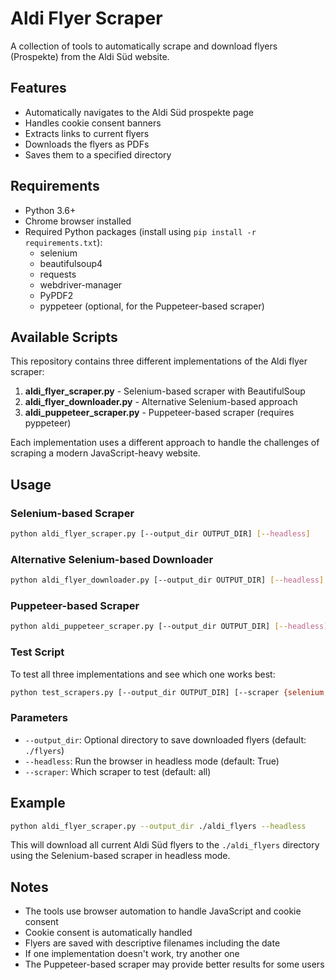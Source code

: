 # Aldi Flyer Scraper

A collection of tools to automatically scrape and download flyers (Prospekte) from the Aldi Süd website.

## Features

- Automatically navigates to the Aldi Süd prospekte page
- Handles cookie consent banners
- Extracts links to current flyers
- Downloads the flyers as PDFs
- Saves them to a specified directory

## Requirements

- Python 3.6+
- Chrome browser installed
- Required Python packages (install using `pip install -r requirements.txt`):
  - selenium
  - beautifulsoup4
  - requests
  - webdriver-manager
  - PyPDF2
  - pyppeteer (optional, for the Puppeteer-based scraper)

## Available Scripts

This repository contains three different implementations of the Aldi flyer scraper:

1. **aldi_flyer_scraper.py** - Selenium-based scraper with BeautifulSoup
2. **aldi_flyer_downloader.py** - Alternative Selenium-based approach
3. **aldi_puppeteer_scraper.py** - Puppeteer-based scraper (requires pyppeteer)

Each implementation uses a different approach to handle the challenges of scraping a modern JavaScript-heavy website.

## Usage

### Selenium-based Scraper

```bash
python aldi_flyer_scraper.py [--output_dir OUTPUT_DIR] [--headless]
```

### Alternative Selenium-based Downloader

```bash
python aldi_flyer_downloader.py [--output_dir OUTPUT_DIR] [--headless]
```

### Puppeteer-based Scraper

```bash
python aldi_puppeteer_scraper.py [--output_dir OUTPUT_DIR] [--headless]
```

### Test Script

To test all three implementations and see which one works best:

```bash
python test_scrapers.py [--output_dir OUTPUT_DIR] [--scraper {selenium,downloader,puppeteer,all}]
```

### Parameters

- `--output_dir`: Optional directory to save downloaded flyers (default: `./flyers`)
- `--headless`: Run the browser in headless mode (default: True)
- `--scraper`: Which scraper to test (default: all)

## Example

```bash
python aldi_flyer_scraper.py --output_dir ./aldi_flyers --headless
```

This will download all current Aldi Süd flyers to the `./aldi_flyers` directory using the Selenium-based scraper in headless mode.

## Notes

- The tools use browser automation to handle JavaScript and cookie consent
- Cookie consent is automatically handled
- Flyers are saved with descriptive filenames including the date
- If one implementation doesn't work, try another one
- The Puppeteer-based scraper may provide better results for some users
